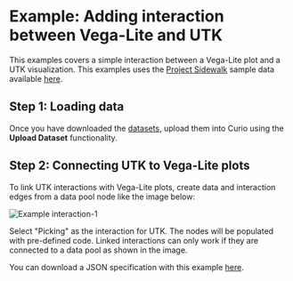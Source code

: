 # Example: Adding interaction between Vega-Lite and UTK

This examples covers a simple interaction between a Vega-Lite plot and a UTK visualization. This examples uses the [Project Sidewalk](https://projectsidewalk.org) sample data available [here](../data/interaction.zip).

## Step 1: Loading data

Once you have downloaded the [datasets](../data/interaction.zip), upload  them into Curio using the **Upload Dataset** functionality.

## Step 2: Connecting UTK to Vega-Lite plots

To link UTK interactions with Vega-Lite plots, create data and interaction edges from a data pool node like the image below:


![Example interaction-1](../images/interaction-1.png)

Select "Picking" as the interaction for UTK. The nodes will be populated with pre-defined code. Linked interactions can only work if they are connected to a data pool as shown in the image.

You can download a JSON specification with this example [here](../data/interaction.json).


